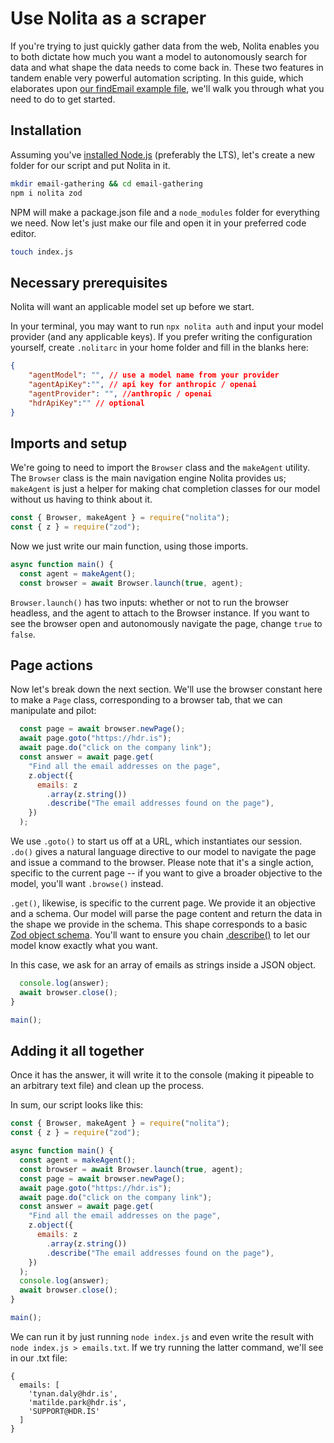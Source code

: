 # Use Nolita as a scraper

If you're trying to just quickly gather data from the web, Nolita enables you to both dictate how much you want a model to autonomously search for data and what shape the data needs to come back in. These two features in tandem enable very powerful automation scripting. In this guide, which elaborates upon [our findEmail example file](https://github.com/hdresearch/nolita/blob/main/examples/findEmail.ts), we'll walk you through what you need to do to get started.

## Installation

Assuming you've [installed Node.js](https://nodejs.org/) (preferably the LTS), let's create a new folder for our script and put Nolita in it.

```sh
mkdir email-gathering && cd email-gathering
npm i nolita zod
```

NPM will make a package.json file and a `node_modules` folder for everything we need. Now let's just make our file and open it in your preferred code editor.

```sh
touch index.js
```

## Necessary prerequisites

Nolita will want an applicable model set up before we start. 

In your terminal, you may want to run `npx nolita auth` and input your model provider (and any applicable keys). If you prefer writing the configuration yourself, create `.nolitarc` in your home folder and fill in the blanks here:

```json
{
    "agentModel": "", // use a model name from your provider
    "agentApiKey":"", // api key for anthropic / openai
    "agentProvider": "", //anthropic / openai
    "hdrApiKey":"" // optional
}
```

## Imports and setup

We're going to need to import the `Browser` class and the `makeAgent` utility. The `Browser` class is the main navigation engine Nolita provides us; `makeAgent` is just a helper for making chat completion classes for our model without us having to think about it.

```js
const { Browser, makeAgent } = require("nolita");
const { z } = require("zod");
```

Now we just write our main function, using those imports.

```js
async function main() {
  const agent = makeAgent();
  const browser = await Browser.launch(true, agent);
```

`Browser.launch()` has two inputs: whether or not to run the browser headless, and the agent to attach to the Browser instance. If you want to see the browser open and autonomously navigate the page, change `true` to `false`.

## Page actions

Now let's break down the next section. We'll use the browser constant here to make a `Page` class, corresponding to a browser tab, that we can manipulate and pilot:

```js
  const page = await browser.newPage();
  await page.goto("https://hdr.is");
  await page.do("click on the company link");
  const answer = await page.get(
    "Find all the email addresses on the page",
    z.object({
      emails: z
        .array(z.string())
        .describe("The email addresses found on the page"),
    })
  );
```

We use `.goto()` to start us off at a URL, which instantiates our session. `.do()` gives a natural language directive to our model to navigate the page and issue a command to the browser. Please note that it's a single action, specific to the current page -- if you want to give a broader objective to the model, you'll want `.browse()` instead.

`.get()`, likewise, is specific to the current page. We provide it an objective and a schema. Our model will parse the page content and return the data in the shape we provide in the schema. This shape corresponds to a basic [Zod object schema](https://github.com/colinhacks/zod?tab=readme-ov-file#objects). You'll want to ensure you chain [.describe()](https://github.com/colinhacks/zod?tab=readme-ov-file#describe) to let our model know exactly what you want.

In this case, we ask for an array of emails as strings inside a JSON object.

```js
  console.log(answer);
  await browser.close();
}

main();
```

## Adding it all together

Once it has the answer, it will write it to the console (making it pipeable to an arbitrary text file) and clean up the process.

In sum, our script looks like this:

```js
const { Browser, makeAgent } = require("nolita");
const { z } = require("zod");

async function main() {
  const agent = makeAgent();
  const browser = await Browser.launch(true, agent);
  const page = await browser.newPage();
  await page.goto("https://hdr.is");
  await page.do("click on the company link");
  const answer = await page.get(
    "Find all the email addresses on the page",
    z.object({
      emails: z
        .array(z.string())
        .describe("The email addresses found on the page"),
    })
  );
  console.log(answer);
  await browser.close();
}

main();
```

We can run it by just running `node index.js` and even write the result with `node index.js > emails.txt`. If we try running the latter command, we'll see in our .txt file:

```
{
  emails: [
    'tynan.daly@hdr.is',
    'matilde.park@hdr.is',
    'SUPPORT@HDR.IS'
  ]
}
```
